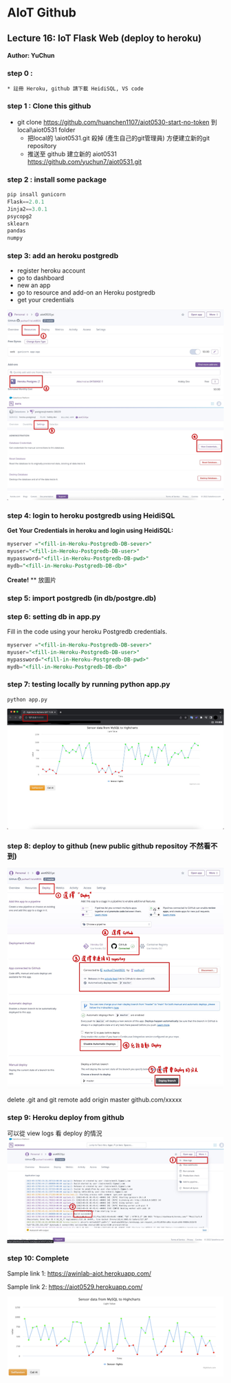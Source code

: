 # AIoT Github

## Lecture 16: IoT Flask Web (deploy to heroku)
#### Author: YuChun

### step 0 : 
    * 註冊 Heroku, github 請下載 HeidiSQL, VS code
    

### step 1 : Clone this github
* git clone https://github.com/huanchen1107/aiot0530-start-no-token 到 local\aiot0531 folder
    * 把local的 \aiot0531\.git 殺掉 (產生自己的git管理員) 方便建立新的git repository 
    * 推送至 github 建立新的 aiot0531 https://github.com/yuchun7/aiot0531.git


### step 2 : install some package


```python
pip insall gunicorn   
Flask==2.0.1 
Jinja2==3.0.1 
psycopg2 
sklearn 
pandas  
numpy 
```

### step 3: add an heroku postgredb

* register heroku account
* go to dashboard
* new an app
* go to resource and add-on an Heroku postgredb
* get your credentials

![](img/postgresql1.jpg )
![](img/postgresql2.jpg)

### step 4: login to heroku postgredb using HeidiSQL


**Get Your Credentials in heroku and login using HeidiSQL:**

```sql
myserver ="<fill-in-Heroku-Postgredb-DB-sever>"
myuser="<fill-in-Heroku-Postgredb-DB-user>"
mypassword="<fill-in-Heroku-Postgredb-DB-pwd>"
mydb="<fill-in-Heroku-Postgredb-DB-db>"

```
**Create!**
** 放圖片

### step 5: import postgredb (in db/postgre.db)


### step 6: setting db in app.py

Fill in the code using your heroku Postgredb credentials.


```sql
myserver ="<fill-in-Heroku-Postgredb-DB-sever>"
myuser="<fill-in-Heroku-Postgredb-DB-user>"
mypassword="<fill-in-Heroku-Postgredb-DB-pwd>"
mydb="<fill-in-Heroku-Postgredb-DB-db>"

```

### step 7: testing locally by running python app.py

```
python app.py
```

![](img/app_test.jpg)

### step 8: deploy to github (new public github repositoy 不然看不到)

![](img/heroku_deploy.jpg)

delete .git and git remote add origin master github.com/xxxxx


### step 9: Heroku deploy from github
可以從 view logs 看 deploy 的情況
![](img/heroku_logs.jpg)

### step 10: Complete

Sample link 1:
https://awinlab-aiot.herokuapp.com/

Sample link 2: 
https://aiot0529.herokuapp.com/

![](img/success.png)
